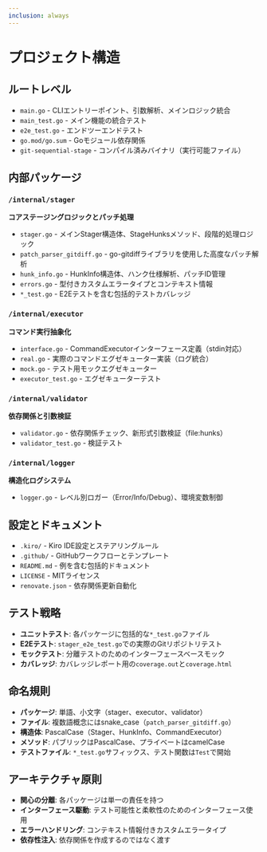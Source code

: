 ```yaml
---
inclusion: always
---
```


# プロジェクト構造

## ルートレベル
- `main.go` - CLIエントリーポイント、引数解析、メインロジック統合
- `main_test.go` - メイン機能の統合テスト
- `e2e_test.go` - エンドツーエンドテスト
- `go.mod/go.sum` - Goモジュール依存関係
- `git-sequential-stage` - コンパイル済みバイナリ（実行可能ファイル）

## 内部パッケージ

### `/internal/stager`
**コアステージングロジックとパッチ処理**
- `stager.go` - メインStager構造体、StageHunksメソッド、段階的処理ロジック
- `patch_parser_gitdiff.go` - go-gitdiffライブラリを使用した高度なパッチ解析
- `hunk_info.go` - HunkInfo構造体、ハンク仕様解析、パッチID管理
- `errors.go` - 型付きカスタムエラータイプとコンテキスト情報
- `*_test.go` - E2Eテストを含む包括的テストカバレッジ

### `/internal/executor`
**コマンド実行抽象化**
- `interface.go` - CommandExecutorインターフェース定義（stdin対応）
- `real.go` - 実際のコマンドエグゼキューター実装（ログ統合）
- `mock.go` - テスト用モックエグゼキューター
- `executor_test.go` - エグゼキューターテスト

### `/internal/validator`
**依存関係と引数検証**
- `validator.go` - 依存関係チェック、新形式引数検証（file:hunks）
- `validator_test.go` - 検証テスト

### `/internal/logger`
**構造化ログシステム**
- `logger.go` - レベル別ロガー（Error/Info/Debug）、環境変数制御

## 設定とドキュメント
- `.kiro/` - Kiro IDE設定とステアリングルール
- `.github/` - GitHubワークフローとテンプレート
- `README.md` - 例を含む包括的ドキュメント
- `LICENSE` - MITライセンス
- `renovate.json` - 依存関係更新自動化

## テスト戦略
- **ユニットテスト**: 各パッケージに包括的な`*_test.go`ファイル
- **E2Eテスト**: `stager_e2e_test.go`での実際のGitリポジトリテスト
- **モックテスト**: 分離テストのためのインターフェースベースモック
- **カバレッジ**: カバレッジレポート用の`coverage.out`と`coverage.html`

## 命名規則
- **パッケージ**: 単語、小文字（stager、executor、validator）
- **ファイル**: 複数語概念にはsnake_case（`patch_parser_gitdiff.go`）
- **構造体**: PascalCase（Stager、HunkInfo、CommandExecutor）
- **メソッド**: パブリックはPascalCase、プライベートはcamelCase
- **テストファイル**: `*_test.go`サフィックス、テスト関数は`Test`で開始

## アーキテクチャ原則
- **関心の分離**: 各パッケージは単一の責任を持つ
- **インターフェース駆動**: テスト可能性と柔軟性のためのインターフェース使用
- **エラーハンドリング**: コンテキスト情報付きカスタムエラータイプ
- **依存性注入**: 依存関係を作成するのではなく渡す